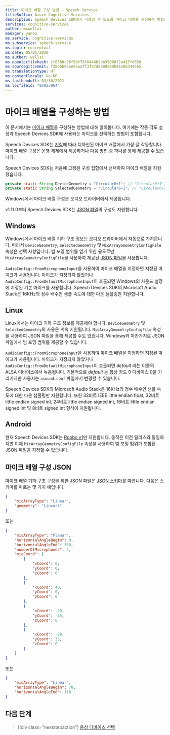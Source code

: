 ```yaml
---
title: 마이크 배열 구성 방법 - Speech Service
titleSuffix: Azure Cognitive Services
description: Speech Devices SDK에서 사용할 수 있도록 마이크 배열을 구성하는 방법을 알아봅니다.
services: cognitive-services
author: mswellsi
manager: yanbo
ms.service: cognitive-services
ms.subservice: speech-service
ms.topic: conceptual
ms.date: 05/01/2020
ms.author: wellsi
ms.openlocfilehash: cf0580c96f5bf78f0444b2bb39088f2a417fd658
ms.sourcegitcommit: f28ebb95ae9aaaff3f87d8388a09b41e0b3445b5
ms.translationtype: HT
ms.contentlocale: ko-KR
ms.lasthandoff: 03/30/2021
ms.locfileid: "95025064"
---
```

# <a name="how-to-configure-a-microphone-array"></a>마이크 배열을 구성하는 방법

이 문서에서는 [마이크 배열](./speech-devices-sdk-microphone.md)을 구성하는 방법에 대해 알아봅니다. 여기에는 작동 각도 설정과 Speech Devices SDK에 사용되는 마이크를 선택하는 방법이 포함됩니다.

Speech Devices SDK는 [지침](./speech-devices-sdk-microphone.md)에 따라 디자인된 마이크 배열에서 가장 잘 작동합니다. 마이크 배열 구성은 운영 체제에서 제공하거나 다음 방법 중 하나를 통해 제공할 수 있습니다.

Speech Devices SDK는 처음에 고정된 구성 집합에서 선택하여 마이크 배열을 지원했습니다.

```java
private static String DeviceGeometry = "Circular6+1"; // "Circular6+1", "Linear4",
private static String SelectedGeometry = "Circular6+1"; // "Circular6+1", "Circular3+1", "Linear4", "Linear2"
```

Windows에서 마이크 배열 구성은 오디오 드라이버에서 제공됩니다.

v1.11.0부터 Speech Devices SDK는 [JSON 파일](https://aka.ms/sdsdk-micarray-json)의 구성도 지원합니다.


## <a name="windows"></a>Windows
Windows에서 마이크 배열 기하 구조 정보는 오디오 드라이버에서 자동으로 가져옵니다. 따라서 `DeviceGeometry`, `SelectedGeometry` 및 `MicArrayGeometryConfigFile` 속성은 선택 사항입니다. 빔 포밍 범위를 얻기 위한 용도로만 `MicArrayGeometryConfigFile`을 사용하여 제공된 [JSON 파일](https://aka.ms/sdsdk-micarray-json)을 사용합니다.

`AudioConfig::FromMicrophoneInput`을 사용하여 마이크 배열을 지정하면 지정된 마이크가 사용됩니다. 마이크가 지정되지 않았거나 `AudioConfig::FromDefaultMicrophoneInput`이 호출되면 Windows의 사운드 설정에 지정된 기본 마이크를 사용합니다.
Speech Devices SDK의 Microsoft Audio Stack은 16KHz의 정수 배수인 샘플 속도에 대한 다운 샘플링만 지원합니다.

## <a name="linux"></a>Linux
Linux에서는 마이크 기하 구조 정보를 제공해야 합니다. `DeviceGeometry` 및 `SelectedGeometry`의 사용은 계속 지원됩니다. `MicArrayGeometryConfigFile` 속성을 사용하여 JSON 파일을 통해 제공할 수도 있습니다. Windows와 마찬가지로 JSON 파일에서 빔 포밍 범위를 제공할 수 있습니다.

`AudioConfig::FromMicrophoneInput`을 사용하여 마이크 배열을 지정하면 지정된 마이크가 사용됩니다. 마이크가 지정되지 않았거나 `AudioConfig::FromDefaultMicrophoneInput`이 호출되면 *default* 라는 이름의 ALSA 디바이스에서 녹음됩니다. 기본적으로 *default* 는 항상 카드 0 디바이스 0을 가리키지만 사용자는 `asound.conf` 파일에서 변경할 수 있습니다. 

Speech Devices SDK의 Microsoft Audio Stack은 16KHz의 정수 배수인 샘플 속도에 대한 다운 샘플링만 지원합니다. 또한 32비트 IEEE little endian float, 32비트 little endian signed int, 24비트 little endian signed int, 16비트 little endian signed int 및 8비트 signed int 형식이 지원됩니다.

## <a name="android"></a>Android
현재 Speech Devices SDK는 [Roobo v1](./speech-devices-sdk-quickstart.md?pivots=platform-android%253fpivots%253dplatform-android)만 지원합니다. 동작은 이전 릴리스와 동일하지만 이제 `MicArrayGeometryConfigFile` 속성을 사용하여 빔 포밍 범위가 포함된 JSON 파일을 지정할 수 있습니다.

## <a name="microphone-array-configuration-json"></a>마이크 배열 구성 JSON

마이크 배열 기하 구조 구성을 위한 JSON 파일은 [JSON 스키마](https://aka.ms/sdsdk-micarray-json)를 따릅니다. 다음은 스키마를 따르는 몇 가지 예입니다.


```json
{
    "micArrayType": "Linear",
    "geometry": "Linear4"
}
```


또는


```json
{
    "micArrayType": "Planar",
    "horizontalAngleBegin": 0,
    "horizontalAngleEnd": 360,
    "numberOfMicrophones": 4,
    "micCoord": [
        {
            "xCoord": 0,
            "yCoord": 0,
            "zCoord": 0
        },
        {
            "xCoord": 40,
            "yCoord": 0,
            "zCoord": 0
        },
        {
            "xCoord": -20,
            "yCoord": -35,
            "zCoord": 0
        },
        {
            "xCoord": -20,
            "yCoord": 35,
            "zCoord": 0
        }
    ]
}
```

또는

```json
{
    "micArrayType": "Linear",
    "horizontalAngleBegin": 70,
    "horizontalAngleEnd": 110
}
```


## <a name="next-steps"></a>다음 단계

> [!div class="nextstepaction"]
> [음성 디바이스 선택](get-speech-devices-sdk.md)
